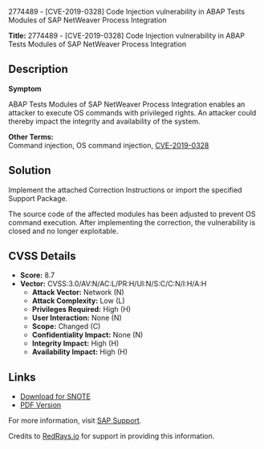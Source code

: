 2774489 - [CVE-2019-0328] Code Injection vulnerability in ABAP Tests Modules of SAP NetWeaver Process Integration

**Title:** 2774489 - [CVE-2019-0328] Code Injection vulnerability in ABAP Tests Modules of SAP NetWeaver Process Integration

## Description

**Symptom**

ABAP Tests Modules of SAP NetWeaver Process Integration enables an attacker to execute OS commands with privileged rights. An attacker could thereby impact the integrity and availability of the system.

**Other Terms:**  
Command injection, OS command injection, [CVE-2019-0328](https://cve.mitre.org/cgi-bin/cvename.cgi?name=CVE-2019-0328)

## Solution

Implement the attached Correction Instructions or import the specified Support Package.

The source code of the affected modules has been adjusted to prevent OS command execution. After implementing the correction, the vulnerability is closed and no longer exploitable.

## CVSS Details

- **Score:** 8.7
- **Vector:** CVSS:3.0/AV:N/AC:L/PR:H/UI:N/S:C/C:N/I:H/A:H
  - **Attack Vector:** Network (N)
  - **Attack Complexity:** Low (L)
  - **Privileges Required:** High (H)
  - **User Interaction:** None (N)
  - **Scope:** Changed (C)
  - **Confidentiality Impact:** None (N)
  - **Integrity Impact:** High (H)
  - **Availability Impact:** High (H)

## Links

- [Download for SNOTE](https://notesdownloads.sap.com/note/0040000001232872019)
- [PDF Version](https://userapps.support.sap.com/sap/support/sfm/notes/print/0002774489?language=en-US&token=01703589C7AA7C0EDDC281400FB4C943)

For more information, visit [SAP Support](https://me.sap.com/).

Credits to [RedRays.io](https://redrays.io) for support in providing this information.
